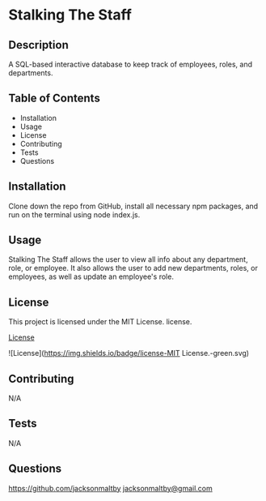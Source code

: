 # Stalking The Staff

## Description 
  
A SQL-based interactive database to keep track of employees, roles, and departments.
  
## Table of Contents 
  
* Installation
* Usage
* License
* Contributing
* Tests
* Questions
  
## Installation
  
Clone down the repo from GitHub, install all necessary npm packages, and run on the terminal using node index.js.
  
## Usage 
  
Stalking The Staff allows the user to view all info about any department, role, or employee. It also allows the user to add new departments, roles, or employees, as well as update an employee's role.

## License
    
This project is licensed under the MIT License. license.

[License](License)

![License](https://img.shields.io/badge/license-MIT License.-green.svg)
  
## Contributing
  
N/A
  
## Tests
  
N/A
  
## Questions
  
https://github.com/jacksonmaltby jacksonmaltby@gmail.com

